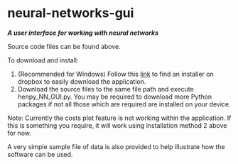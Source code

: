 # neural-networks-gui
***A user interface for working with neural networks***

Source code files can be found above.

To download and install:

1. (Recommended for Windows) Follow this [link](https://www.dropbox.com/sh/s514dlfbqtqonoq/AACub-6b_FEfYOT0OCXnVyfDa?dl=0) to find an installer on dropbox to easily download the application.
2. Download the source files to the same file path and execute henpy_NN_GUI.py. You may be required to download more Python packages if not all those which are required are installed on your device.
  
Note: Currently the costs plot feature is not working within the application. If this is something you require, it will work using installation method 2 above for now.

A very simple sample file of data is also provided to help illustrate how the software can be used.

